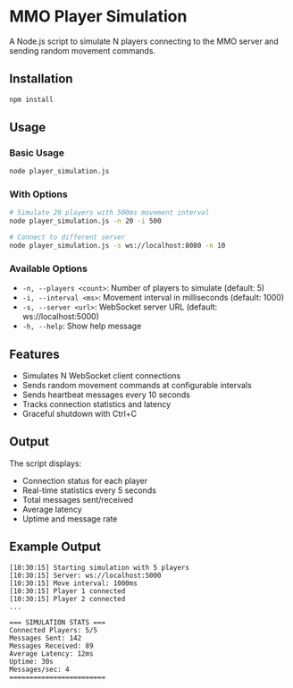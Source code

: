 # MMO Player Simulation

A Node.js script to simulate N players connecting to the MMO server and sending random movement commands.

## Installation

```bash
npm install
```

## Usage

### Basic Usage
```bash
node player_simulation.js
```

### With Options
```bash
# Simulate 20 players with 500ms movement interval
node player_simulation.js -n 20 -i 500

# Connect to different server
node player_simulation.js -s ws://localhost:8080 -n 10
```

### Available Options

- `-n, --players <count>`: Number of players to simulate (default: 5)
- `-i, --interval <ms>`: Movement interval in milliseconds (default: 1000)
- `-s, --server <url>`: WebSocket server URL (default: ws://localhost:5000)
- `-h, --help`: Show help message

## Features

- Simulates N WebSocket client connections
- Sends random movement commands at configurable intervals
- Sends heartbeat messages every 10 seconds
- Tracks connection statistics and latency
- Graceful shutdown with Ctrl+C

## Output

The script displays:
- Connection status for each player
- Real-time statistics every 5 seconds
- Total messages sent/received
- Average latency
- Uptime and message rate

## Example Output

```
[10:30:15] Starting simulation with 5 players
[10:30:15] Server: ws://localhost:5000
[10:30:15] Move interval: 1000ms
[10:30:15] Player 1 connected
[10:30:15] Player 2 connected
...

=== SIMULATION STATS ===
Connected Players: 5/5
Messages Sent: 142
Messages Received: 89
Average Latency: 12ms
Uptime: 30s
Messages/sec: 4
========================
```